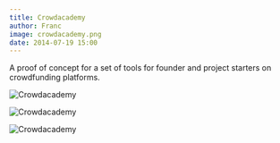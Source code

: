 ```yaml
---
title: Crowdacademy
author: Franc
image: crowdacademy.png
date: 2014-07-19 15:00
---
```


A proof of concept for a set of tools for founder and project starters on crowdfunding platforms.

![Crowdacademy](assets/content/work/crowdacademy01.png)

![Crowdacademy](assets/content/work/crowdacademy02.png)

![Crowdacademy](assets/content/work/crowdacademy03.png)

